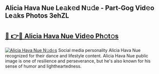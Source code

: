 ## Alicia Hava Nue Le𝚊k𝚎d N𝚞𝚍e - Part-Gog Vid𝚎o Le𝚊ks Photos 3ehZL

# <h2><a href="http://fb2us44.evod.top/?m=Alicia+Hava+Nue">🔗 👉🔴 Alicia Hava Nue Vid𝚎o Ph𝚘t𝚘s</a></h2>

[![Alicia Hava Nue N𝚞d𝚎s](https://i.imgur.com/8V9OHl7.gif)](http://fb2us44.evod.top/?m=Alicia+Hava+Nue)
Social media personality Alicia Hava Nue recognized for their dance and lifestyle content. Alicia Hava Nue public image is one of resilience and perseverance, but he's also known for his sense of humor and lightheartedness. 
